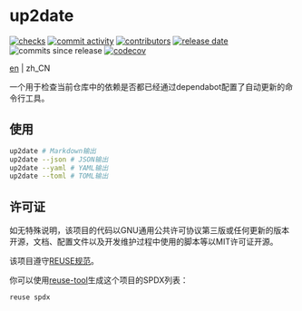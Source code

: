 <!--
SPDX-FileCopyrightText: 2025 Chen Linxuan <me@black-desk.cn>

SPDX-License-Identifier: MIT
-->

# up2date

[![checks][badge-shields-io-checks]][actions]
[![commit activity][badge-shields-io-commit-activity]][commits]
[![contributors][badge-shields-io-contributors]][contributors]
[![release date][badge-shields-io-release-date]][releases]
![commits since release][badge-shields-io-commits-since-release]
[![codecov][badge-shields-io-codecov]][codecov]

[badge-shields-io-checks]:
  https://img.shields.io/github/check-runs/black-desk/up2date/master
[actions]: https://github.com/black-desk/up2date/actions
[badge-shields-io-commit-activity]:
  https://img.shields.io/github/commit-activity/w/black-desk/up2date/master
[commits]: https://github.com/black-desk/up2date/commits/master
[badge-shields-io-contributors]:
  https://img.shields.io/github/contributors/black-desk/up2date
[contributors]: https://github.com/black-desk/up2date/graphs/contributors
[badge-shields-io-release-date]:
  https://img.shields.io/github/release-date/black-desk/up2date
[releases]: https://github.com/black-desk/up2date/releases
[badge-shields-io-commits-since-release]:
  https://img.shields.io/github/commits-since/black-desk/up2date/latest
[badge-shields-io-codecov]:
  https://codecov.io/github/black-desk/up2date/graph/badge.svg?token=6TSVGQ4L9X
[codecov]: https://codecov.io/github/black-desk/up2date

[en](README.md) | zh_CN

一个用于检查当前仓库中的依赖是否都已经通过dependabot配置了自动更新的命令行工具。

## 使用

```bash
up2date # Markdown输出
up2date --json # JSON输出
up2date --yaml # YAML输出
up2date --toml # TOML输出
```

## 许可证

如无特殊说明，该项目的代码以GNU通用公共许可协议第三版或任何更新的版本开源，文档、配置文件以及开发维护过程中使用的脚本等以MIT许可证开源。

该项目遵守[REUSE规范]。

你可以使用[reuse-tool](https://github.com/fsfe/reuse-tool)生成这个项目的SPDX列表：

```bash
reuse spdx
```

[REUSE规范]: https://reuse.software/spec-3.3/
